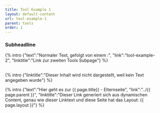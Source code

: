 ```yaml
---
title: Tool Example 1
layout: default-content
url: tool-example-1
parent: tools
order: 1
---
```


### Subheadline

{% intro {"text":"Normaler Text, gefolgt von einem :", "link":"tool-example-2", "linktitle":"Link zur zweiten Tools Subpage"} %}
<br /><br />

{% intro {"linktitle":"Dieser Inhalt wird nicht dargestellt, weil kein Text angegeben wurde"} %}

{% intro {"text":"Hier geht es zur {{ page.title}} - Elternseite", "link":"../{{ page.parent }}", "linktitle":"Dieser Link generiert sich aus dynamischen Content, genau wie dieser Linktext und diese Seite hat das Layout: {{ page.layout }}"} %}